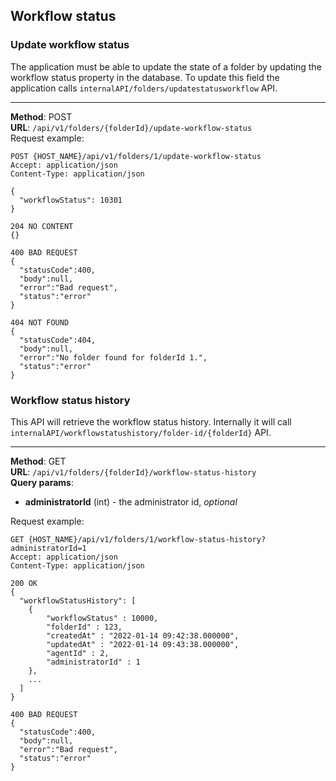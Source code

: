 ## Workflow status

### Update workflow status
The application must be able to update the state of a folder by updating the workflow 
status property in the database. To update this field the application calls
`internalAPI/folders/updatestatusworkflow` API.

---
__Method__: POST  
__URL__: `/api/v1/folders/{folderId}/update-workflow-status`  
Request example:

```http request
POST {HOST_NAME}/api/v1/folders/1/update-workflow-status
Accept: application/json 
Content-Type: application/json 

{
  "workflowStatus": 10301
}

204 NO CONTENT
{}

400 BAD REQUEST
{
  "statusCode":400,
  "body":null,
  "error":"Bad request",
  "status":"error"
}

404 NOT FOUND
{
  "statusCode":404,
  "body":null,
  "error":"No folder found for folderId 1.",
  "status":"error"
}
```

### Workflow status history
This API will retrieve the workflow status history. Internally it will call
`internalAPI/workflowstatushistory/folder-id/{folderId}` API.

---
__Method__: GET  
__URL__: `/api/v1/folders/{folderId}/workflow-status-history`  
__Query params__:
- __administratorId__ (int) - the administrator id, _optional_    

Request example:

```http request
GET {HOST_NAME}/api/v1/folders/1/workflow-status-history?administratorId=1
Accept: application/json 
Content-Type: application/json

200 OK
{
  "workflowStatusHistory": [
    { 
        "workflowStatus" : 10000,
        "folderId" : 123,
        "createdAt" : "2022-01-14 09:42:38.000000",
        "updatedAt" : "2022-01-14 09:43:38.000000",
        "agentId" : 2, 
        "administratorId" : 1
    },
    ...
  ]
}

400 BAD REQUEST
{
  "statusCode":400,
  "body":null,
  "error":"Bad request",
  "status":"error"
}
```
